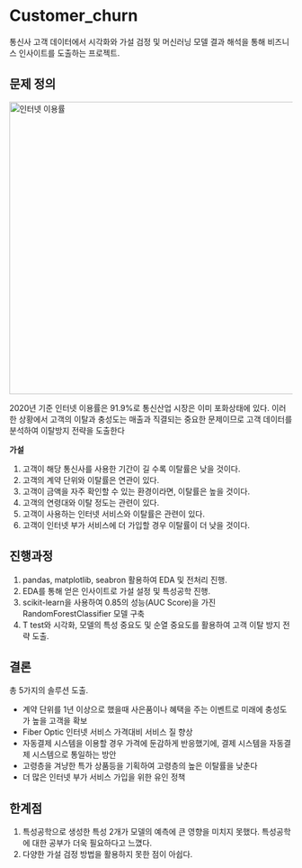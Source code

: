 # Customer_churn

통신사 고객 데이터에서 시각화와 가설 검정 및 머신러닝 모델 결과 해석을 통해 비즈니스 인사이트를 도출하는 프로젝트.

## 문제 정의 <br>

<img width="519" alt="인터넷 이용률" src="https://user-images.githubusercontent.com/89771322/161373013-946b24a9-6810-4870-a2f8-d2d0d2f4d312.png">

2020년 기준 인터넷 이용률은 91.9%로 통신산업 시장은 이미 포화상태에 있다. 이러한 상황에서 고객의 이탈과 충성도는 매출과 직결되는 중요한 문제이므로 고객 데이터를 분석하여 이탈방지 전략을 도출한다 <br>

**가설** <br>

1. 고객이 해당 통신사를 사용한 기간이 길 수록 이탈률은 낮을 것이다.
2. 고객의 계약 단위와 이탈률은 연관이 있다.
3. 고객이 금액을 자주 확인할 수 있는 환경이라면, 이탈률은 높을 것이다.
4. 고객의 연령대와 이탈 정도는 관련이 있다.
5. 고객이 사용하는 인터넷 서비스와 이탈률은 관련이 있다.
6. 고객이 인터넷 부가 서비스에 더 가입할 경우 이탈률이 더 낮을 것이다. <br>

## 진행과정 <br>

1. pandas, matplotlib, seabron 활용하여 EDA 및 전처리 진행.
2. EDA를 통해 얻은 인사이트로 가설 설정 및 특성공학 진행.
3. scikit-learn을 사용하여 0.85의 성능(AUC Score)을 가진 RandomForestClassifier 모델 구축
4. T test와 시각화, 모델의 특성 중요도 및 순열 중요도를 활용하여 고객 이탈 방지 전략 도출. <br>

## 결론 <br>

총 5가지의 솔루션 도출. <br>

- 계약 단위를 1년 이상으로 했을때 사은품이나 혜택을 주는 이벤트로 미래에 충성도가 높을 고객을 확보
- Fiber Optic 인터넷 서비스 가격대비 서비스 질 향상
- 자동결제 시스템을 이용할 경우 가격에 둔감하게 반응했기에, 결제 시스템을 자동결제 시스템으로 통일하는 방안
- 고령층을 겨냥한 특가 상품등을 기획하여 고령층의 높은 이탈률을 낮춘다
- 더 많은 인터넷 부가 서비스 가입을 위한 유인 정책

## 한계점 <br>

1. 특성공학으로 생성한 특성 2개가 모델의 예측에 큰 영향을 미치지 못했다. 특성공학에 대한 공부가 더욱 필요하다고 느꼈다.
2. 다양한 가설 검정 방법을 활용하지 못한 점이 아쉽다.
